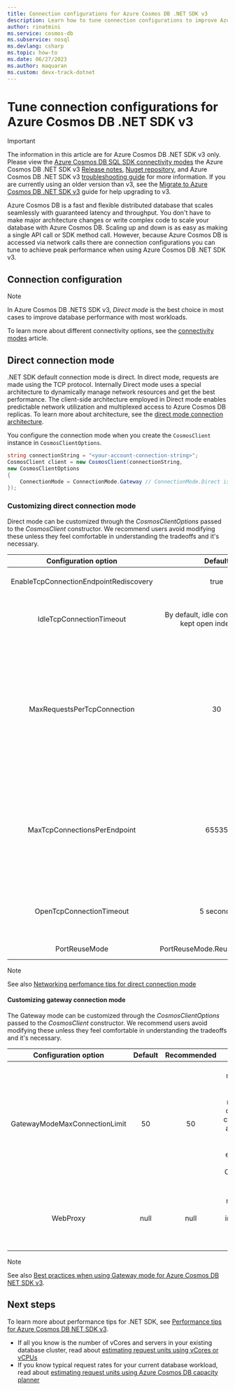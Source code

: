 ```yaml
---
title: Connection configurations for Azure Cosmos DB .NET SDK v3
description: Learn how to tune connection configurations to improve Azure Cosmos DB database performance for .NET SDK v3
author: rinatmini
ms.service: cosmos-db
ms.subservice: nosql
ms.devlang: csharp
ms.topic: how-to
ms.date: 06/27/2023
ms.author: maquaran
ms.custom: devx-track-dotnet
---
```

# Tune connection configurations for Azure Cosmos DB .NET SDK v3

> [!IMPORTANT]  
> The information in this article are for Azure Cosmos DB .NET SDK v3 only. Please view the [Azure Cosmos DB SQL SDK connectivity modes](sdk-connection-modes.md) the Azure Cosmos DB .NET SDK v3 [Release notes](sdk-dotnet-v3.md), [Nuget repository](https://www.nuget.org/packages/Microsoft.Azure.Cosmos), and Azure Cosmos DB .NET SDK v3 [troubleshooting guide](troubleshoot-dotnet-sdk.md) for more information. If you are currently using an older version than v3, see the [Migrate to Azure Cosmos DB .NET SDK v3](migrate-dotnet-v3.md) guide for help upgrading to v3.

Azure Cosmos DB is a fast and flexible distributed database that scales seamlessly with guaranteed latency and throughput. You don't have to make major architecture changes or write complex code to scale your database with Azure Cosmos DB. Scaling up and down is as easy as making a single API call or SDK method call. However, because Azure Cosmos DB is accessed via network calls there are connection configurations you can tune to achieve peak performance when using Azure Cosmos DB .NET SDK v3.

## Connection configuration

> [!NOTE]
> In Azure Cosmos DB .NETS SDK v3, *Direct mode* is the best choice in most cases to improve database performance with most workloads.

To learn more about different connectivity options, see the [connectivity modes](sdk-connection-modes.md) article.

## Direct connection mode

.NET SDK default connection mode is direct. In direct mode, requests are made using the TCP protocol. Internally Direct mode uses a special architecture to dynamically manage network resources and get the best performance. The client-side architecture employed in Direct mode enables predictable network utilization and multiplexed access to Azure Cosmos DB replicas. To learn more about architecture, see the [direct mode connection architecture](sdk-connection-modes.md#direct-mode).

You configure the connection mode when you create the `CosmosClient` instance in `CosmosClientOptions`.

```csharp
string connectionString = "<your-account-connection-string>";
CosmosClient client = new CosmosClient(connectionString,
new CosmosClientOptions
{
    ConnectionMode = ConnectionMode.Gateway // ConnectionMode.Direct is the default
});
```

### Customizing direct connection mode

Direct mode can be customized through the *CosmosClientOptions* passed to the *CosmosClient* constructor. We recommend users avoid modifying these unless they feel comfortable in understanding the tradeoffs and it's necessary.

| Configuration option       | Default          | Recommended   | Details |
| :------------------:       | :-----:          | :---------:   | :-----: |
| EnableTcpConnectionEndpointRediscovery        | true           | true        | This represents the flag to enable detection of connections closing from the server. |
| IdleTcpConnectionTimeout        | By default, idle connections are kept open indefinitely.          | 20h-24h        | This represents the amount of idle time after which unused connections are closed. Recommended values are between 20 minutes and 24 hours. |
| MaxRequestsPerTcpConnection        | 30           | 30        | This represents the number of requests allowed simultaneously over a single TCP connection. When more requests are in flight simultaneously, the direct/TCP client opens extra connections. Don't set this value lower than four requests per connection or higher than 50-100 requests per connection. Applications with a high degree of parallelism per connection, with large requests or responses, or with tight latency requirements might get better performance with 8-16 requests per connection. |
| MaxTcpConnectionsPerEndpoint        | 65535           | 65535        | This represents the maximum number of TCP connections that may be opened to each Cosmos DB back-end. Together with MaxRequestsPerTcpConnection, this setting limits the number of requests that are simultaneously sent to a single Cosmos DB back-end(MaxRequestsPerTcpConnection x MaxTcpConnectionPerEndpoint). Value must be greater than or equal to 16. |
| OpenTcpConnectionTimeout      | 5 seconds     | >= 5 seconds  | This represents the amount of time allowed for trying to establish a connection. When the time elapses, the attempt is canceled and an error is returned. Longer timeouts delay retries and failures. |
| PortReuseMode      | PortReuseMode.ReuseUnicastPort     | PortReuseMode.ReuseUnicastPort  | This represents the client port reuse policy used by the transport stack. |

> [!NOTE]
> See also [Networking perfomance tips for direct connection mode](performance-tips-dotnet-sdk-v3.md?tabs=trace-net-core#networking)

#### Customizing gateway connection mode

The Gateway mode can be customized through the *CosmosClientOptions* passed to the *CosmosClient* constructor. We recommend users avoid modifying these unless they feel comfortable in understanding the tradeoffs and it's necessary.

| Configuration option       | Default          | Recommended   | Details |
| :------------------:       | :-----:          | :---------:   | :-----: |
| GatewayModeMaxConnectionLimit        | 50           | 50        | This represents the maximum number of concurrent connections allowed for the target service endpoint in the Azure Cosmos DB service. |
| WebProxy        |  null           |  null       | This represents the proxy information used for web requests. |

> [!NOTE]
> See also [Best practices when using Gateway mode for Azure Cosmos DB NET SDK v3](best-practice-dotnet.md#best-practices-when-using-gateway-mode).

## Next steps

To learn more about performance tips for .NET SDK, see [Performance tips for Azure Cosmos DB NET SDK v3](performance-tips-dotnet-sdk-v3.md).

* If all you know is the number of vCores and servers in your existing database cluster, read about [estimating request units using vCores or vCPUs](../convert-vcore-to-request-unit.md) 
* If you know typical request rates for your current database workload, read about [estimating request units using Azure Cosmos DB capacity planner](estimate-ru-with-capacity-planner.md)